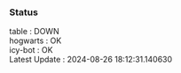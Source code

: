 ### Status


table : DOWN  
hogwarts : OK  
icy-bot : OK  
Latest Update : 2024-08-26 18:12:31.140630

